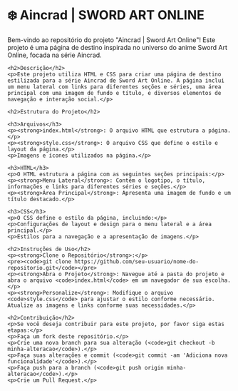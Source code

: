 <h1>❄️ Aincrad | SWORD ART ONLINE</h1>
    <p>Bem-vindo ao repositório do projeto "Aincrad | Sword Art Online"! Este projeto é uma página de destino inspirada no universo do anime Sword Art Online, focada na série Aincrad.</p>
    
    <h2>Descrição</h2>
    <p>Este projeto utiliza HTML e CSS para criar uma página de destino estilizada para a série Aincrad de Sword Art Online. A página inclui um menu lateral com links para diferentes seções e séries, uma área principal com uma imagem de fundo e título, e diversos elementos de navegação e interação social.</p>
    
    <h2>Estrutura do Projeto</h2>
    
    <h3>Arquivos</h3>
    <p><strong>index.html</strong>: O arquivo HTML que estrutura a página.</p>
    <p><strong>style.css</strong>: O arquivo CSS que define o estilo e layout da página.</p>
    <p>Imagens e ícones utilizados na página.</p>
    
    <h3>HTML</h3>
    <p>O HTML estrutura a página com as seguintes seções principais:</p>
    <p><strong>Menu Lateral</strong>: Contém o logotipo, o título, informações e links para diferentes séries e seções.</p>
    <p><strong>Área Principal</strong>: Apresenta uma imagem de fundo e um título destacado.</p>
    
    <h3>CSS</h3>
    <p>O CSS define o estilo da página, incluindo:</p>
    <p>Configurações de layout e design para o menu lateral e a área principal.</p>
    <p>Estilos para a navegação e a apresentação de imagens.</p>
    
    <h2>Instruções de Uso</h2>
    <p><strong>Clone o Repositório</strong>:</p>
    <pre><code>git clone https://github.com/seu-usuario/nome-do-repositorio.git</code></pre>
    <p><strong>Abra o Projeto</strong>: Navegue até a pasta do projeto e abra o arquivo <code>index.html</code> em um navegador de sua escolha.</p>
    <p><strong>Personalize</strong>: Modifique o arquivo <code>style.css</code> para ajustar o estilo conforme necessário. Atualize as imagens e links conforme suas necessidades.</p>
    
    <h2>Contribuição</h2>
    <p>Se você deseja contribuir para este projeto, por favor siga estas etapas:</p>
    <p>Faça um fork deste repositório.</p>
    <p>Crie uma nova branch para sua alteração (<code>git checkout -b minha-alteracao</code>).</p>
    <p>Faça suas alterações e commit (<code>git commit -am 'Adiciona nova funcionalidade'</code>).</p>
    <p>Faça push para a branch (<code>git push origin minha-alteracao</code>).</p>
    <p>Crie um Pull Request.</p>
